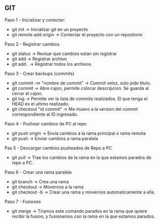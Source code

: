 ## GIT

Paso 1 - Inicializar y conectar:
- git init -> Inicializar git en un proyecto
- git remote add origin <enlace-repo> -> Contectar el proyecto con un repositorio

Paso 2 - Registrar cambios
- git status -> Revisar que cambios estan sin registrar
- git add <archivo> -> Registrar archivo
- git add . -> Registrar todos los archivos

Paso 3 - Crear backups (commits)
- git commit -m "nombre de commit" -> Commit veloz, solo pide titulo.
- git commit -> Abre cajon, permite colocar descripcion. Se guarda al cerrar el cajon.
- git log -> Permite ver la lista de commits realizados. El que tenga el HEAD es el ultimo realizado.
- git checkout "id commit" -> Me muevo a la version del commit correspondiente al ID ingresado.

Paso 4 - Pushear cambios de PC al repo
- git push origin <nombre-rama-remota> -> Envia cambios a la rama principal o rama remota
- git push -> Enviar cambios a rama paralela

Pas 5 - Descargar cambios pusheados de Repo a PC
- git pull -> Trae los cambios de la rama en la que estamos parados de repo a PC.

Paso 6 - Crear una rama paralela
- git branch <nombre-rama> -> Crea una rama
- git checkout <nombre-rama> -> Movernos a la rama <nombre-rama>
- git checkout -b <nombre-rama> -> Crear una rama y movernos automaticamente a ella.

Paso 7 - Fusiones
- git merge <nombre-rama-a-fusionar> -> Tiramos este comando parados en la rama que quiere
recibir la fusion, y fusionamos <nombre-rama-a-fusionar> con la rama en la que estamos parados.